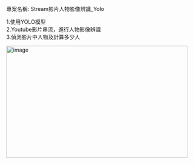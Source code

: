 專案名稱: Stream影片人物影像辨識_Yolo

1.使用YOLO模型 <br>
2.Youtube影片串流，進行人物影像辨識 <br>
3.偵測影片中人物及計算多少人 <br>

<img width="478" height="295" alt="image" src="https://github.com/user-attachments/assets/cf382621-725c-4c3f-9c71-ba7b4788d3fa" />



